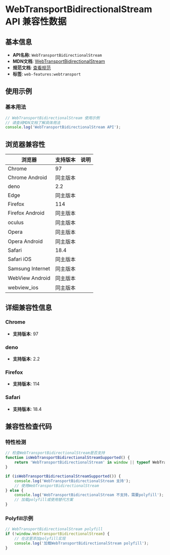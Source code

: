 # WebTransportBidirectionalStream API 兼容性数据

## 基本信息

- **API名称**: `WebTransportBidirectionalStream`
- **MDN文档**: [WebTransportBidirectionalStream](https://developer.mozilla.org/docs/Web/API/WebTransportBidirectionalStream)
- **规范文档**: [查看规范](https://w3c.github.io/webtransport/#webtransportbidirectionalstream)
- **标签**: `web-features:webtransport`

## 使用示例

### 基本用法

```javascript
// WebTransportBidirectionalStream 使用示例
// 请查阅MDN文档了解具体用法
console.log('WebTransportBidirectionalStream API');
```

## 浏览器兼容性

| 浏览器 | 支持版本 | 说明 |
|--------|----------|------|
| Chrome | 97 |  |
| Chrome Android | 同主版本 |  |
| deno | 2.2 |  |
| Edge | 同主版本 |  |
| Firefox | 114 |  |
| Firefox Android | 同主版本 |  |
| oculus | 同主版本 |  |
| Opera | 同主版本 |  |
| Opera Android | 同主版本 |  |
| Safari | 18.4 |  |
| Safari iOS | 同主版本 |  |
| Samsung Internet | 同主版本 |  |
| WebView Android | 同主版本 |  |
| webview_ios | 同主版本 |  |

## 详细兼容性信息

### Chrome

- **支持版本**: 97

### deno

- **支持版本**: 2.2

### Firefox

- **支持版本**: 114

### Safari

- **支持版本**: 18.4

## 兼容性检查代码

### 特性检测

```javascript
// 检查WebTransportBidirectionalStream是否支持
function isWebTransportBidirectionalStreamSupported() {
    return 'WebTransportBidirectionalStream' in window || typeof WebTransportBidirectionalStream !== 'undefined';
}

if (isWebTransportBidirectionalStreamSupported()) {
    console.log('WebTransportBidirectionalStream 支持');
    // 使用WebTransportBidirectionalStream
} else {
    console.log('WebTransportBidirectionalStream 不支持，需要polyfill');
    // 加载polyfill或使用替代方案
}
```

### Polyfill示例

```javascript
// WebTransportBidirectionalStream polyfill
if (!window.WebTransportBidirectionalStream) {
    // 在这里添加polyfill实现
    console.log('加载WebTransportBidirectionalStream polyfill');
}
```


